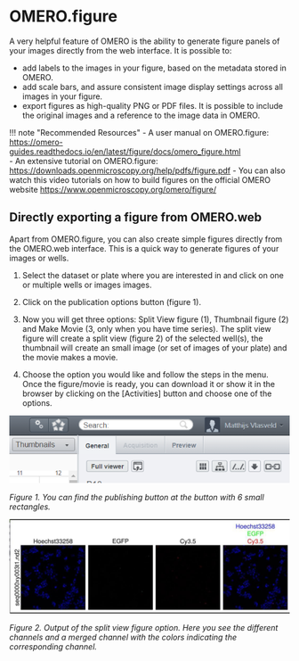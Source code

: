 # OMERO.figure

A very helpful feature of OMERO is the ability to generate figure panels of your images directly from the web interface. It is possible to:   
- add labels to the images in your figure, based on the metadata stored in OMERO.
- add scale bars, and assure consistent image display settings across all images in your figure.
- export figures as high-quality PNG or PDF files. It is possible to include the original images and a reference to the image data in OMERO.

!!! note "Recommended Resources"
    - A user manual on OMERO.figure: <https://omero-guides.readthedocs.io/en/latest/figure/docs/omero_figure.html>  
    - An extensive tutorial on OMERO.figure: <https://downloads.openmicroscopy.org/help/pdfs/figure.pdf>
    - You can also watch this video tutorials on how to build figures on the official OMERO website <https://www.openmicroscopy.org/omero/figure/>    
    

## Directly exporting a figure from OMERO.web
Apart from OMERO.figure, you can also create simple figures directly from the OMERO.web interface. This is a quick way to generate figures of your images or wells.

1)  Select the dataset or plate where you are interested in and click on one or multiple wells or images images.

2)  Click on the publication options button (figure 1).

3)  Now you will get three options: Split View figure (1), Thumbnail figure (2) and Make Movie (3, only when you have time series). The split view figure will create a split view (figure 2) of the selected well(s), the thumbnail will create an small image (or set of images of your plate) and the movie makes a movie.

4)  Choose the option you would like and follow the steps in the menu. Once the figure/movie is ready, you can download it or show it in the browser by clicking on the \[Activities\] button and choose one of the options.


![omero figure](figure-creation/images/figure-creation_01.png)

*Figure 1. You can find the publishing button at the button with 6 small rectangles.*

![](figure-creation/images/figure-creation_02.jpeg)

*Figure 2. Output of the split view figure option. Here you see the different channels and a merged channel with the colors indicating the corresponding channel.*